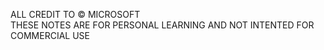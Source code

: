 ALL CREDIT TO © MICROSOFT  
THESE NOTES ARE FOR PERSONAL LEARNING AND NOT INTENTED FOR COMMERCIAL USE
